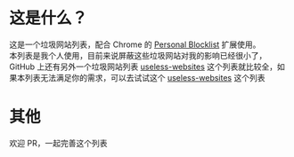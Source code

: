 # 这是什么？
这是一个垃圾网站列表，配合 Chrome 的 [Personal Blocklist](https://chrome.google.com/webstore/detail/personal-blocklist-by-goo/nolijncfnkgaikbjbdaogikpmpbdcdef) 扩展使用。<br>
本列表是我个人使用，目前来说屏蔽这些垃圾网站对我的影响已经很小了，GitHub 上还有另外一个垃圾网站列表 [useless-websites](https://github.com/Feiox/useless-websites) 这个列表就比较全，如果本列表无法满足你的需求，可以去试试这个 [useless-websites](https://github.com/Feiox/useless-websites) 这个列表

# 其他
欢迎 PR，一起完善这个列表

